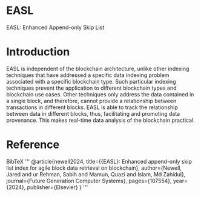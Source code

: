 # EASL
EASL: Enhanced Append-only Skip List

# Introduction
EASL is independent of the blockchain architecture, unlike other indexing techniques that have addressed a specific data indexing problem associated with a specific blockchain type. Such particular indexing techniques prevent the application to different blockchain types and blockchain use cases. Other techniques only address the data contained in a single block, and therefore, cannot provide a relationship between transactions in different blocks. EASL is able to track the relationship between data in different blocks, thus, facilitating and promoting data provenance. This makes real-time data analysis of the blockchain practical.

# Reference
BibTeX
'''
@article{newell2024,
  title={{EASL}: Enhanced append-only skip list index for agile block data retrieval on blockchain},
  author={Newell, Jared and ur Rehman, Sabih and Mamun, Quazi and Islam, Md Zahidul},
  journal={Future Generation Computer Systems},
  pages={107554},
  year={2024},
  publisher={Elsevier}
}
'''
